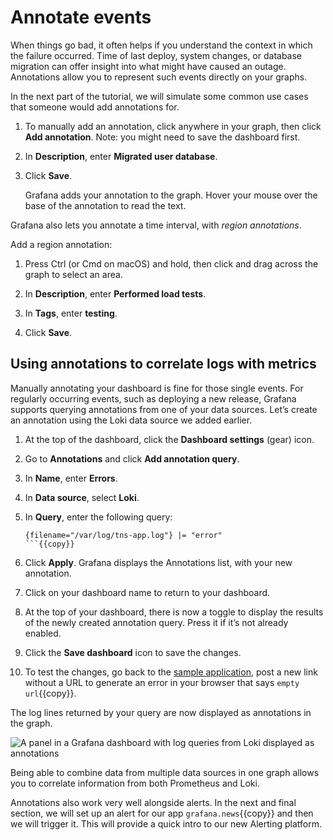 # Annotate events

When things go bad, it often helps if you understand the context in which the failure occurred. Time of last deploy, system changes, or database migration can offer insight into what might have caused an outage. Annotations allow you to represent such events directly on your graphs.

In the next part of the tutorial, we will simulate some common use cases that someone would add annotations for.

1. To manually add an annotation, click anywhere in your graph, then click **Add annotation**.
   Note: you might need to save the dashboard first.

1. In **Description**, enter **Migrated user database**.

1. Click **Save**.

   Grafana adds your annotation to the graph. Hover your mouse over the base of the annotation to read the text.

Grafana also lets you annotate a time interval, with _region annotations_.

Add a region annotation:

1. Press Ctrl (or Cmd on macOS) and hold, then click and drag across the graph to select an area.

1. In **Description**, enter **Performed load tests**.

1. In **Tags**, enter **testing**.

1. Click **Save**.

## Using annotations to correlate logs with metrics

Manually annotating your dashboard is fine for those single events. For regularly occurring events, such as deploying a new release, Grafana supports querying annotations from one of your data sources. Let’s create an annotation using the Loki data source we added earlier.

1. At the top of the dashboard, click the **Dashboard settings** (gear) icon.

1. Go to **Annotations** and click **Add annotation query**.

1. In **Name**, enter **Errors**.

1. In **Data source**, select **Loki**.

1. In **Query**, enter the following query:

   ```
   {filename="/var/log/tns-app.log"} |= "error"
   ```{{copy}}

1. Click **Apply**. Grafana displays the Annotations list, with your new annotation.

1. Click on your dashboard name to return to your dashboard.

1. At the top of your dashboard, there is now a toggle to display the results of the newly created annotation query. Press it if it’s not already enabled.

1. Click the **Save dashboard** icon to save the changes.

1. To test the changes, go back to the [sample application]({{TRAFFIC_HOST1_8081}}), post a new link without a URL to generate an error in your browser that says `empty url`{{copy}}.

The log lines returned by your query are now displayed as annotations in the graph.

![A panel in a Grafana dashboard with log queries from Loki displayed as annotations](https://grafana.com/media/tutorials/annotations-grafana-dashboard.png)

Being able to combine data from multiple data sources in one graph allows you to correlate information from both Prometheus and Loki.

Annotations also work very well alongside alerts. In the next and final section, we will set up an alert for our app `grafana.news`{{copy}} and then we will trigger it. This will provide a quick intro to our new Alerting platform.
